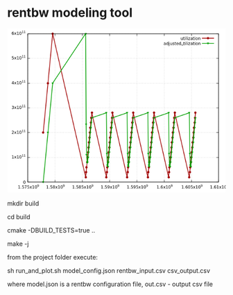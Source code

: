 # rentbw modeling tool

![](./utilization.png)

mkdir build

cd build

cmake -DBUILD_TESTS=true ..

make -j

from the project folder execute:

sh run_and_plot.sh model_config.json rentbw_input.csv csv_output.csv

where model.json is a rentbw configuration file, out.csv - output csv file

